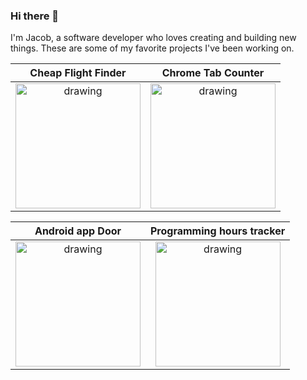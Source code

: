 ### Hi there 👋
I'm Jacob, a software developer who loves creating and building new things. These are some of my favorite projects I've been working on.


| Cheap Flight Finder | Chrome Tab Counter |
|  :---:  | :---: |
| <img src="https://github.com/jacobpetersonwastaken/cheap_flight_finder/blob/main/flightfinder.gif" alt="drawing" width="200"/> | <img src="https://github.com/jacobpetersonwastaken/TabCounter/blob/main/tab.gif" alt="drawing" width="200"/>   |


| Android app Door  | Programming hours tracker |
|  :---:  | :---: |
|<img src="https://github.com/jacobpetersonwastaken/door_android_app/blob/main/door.gif" alt="drawing" width="200"/>|<img src="https://github.com/jacobpetersonwastaken/programmingTracker/blob/main/programmingtracker.gif" alt="drawing" width="200"/>|



<!--

![Image of Extension](https://github.com/jacobpetersonwastaken/TabCounter/blob/main/tabcounterimg.PNG)
![alt text](https://github.com/jacobpetersonwastaken/door_android_app/blob/main/door.gif  width=100px)

**jacobpetersonwastaken/jacobpetersonwastaken** is a ✨ _special_ ✨ repository because its `README.md` (this file) appears on your GitHub profile.

Here are some ideas to get you started:

- 🔭 I’m currently working on ...
- 🌱 I’m currently learning ...
- 👯 I’m looking to collaborate on ...
- 🤔 I’m looking for help with ...
- 💬 Ask me about ...
- 📫 How to reach me: ...
- 😄 Pronouns: ...
- ⚡ Fun fact: ...
-->
